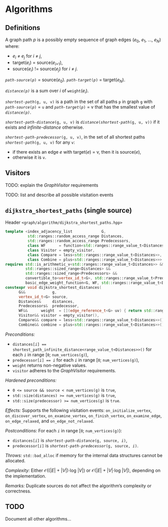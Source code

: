 # Algorithms

## Definitions

A graph path _p_ is a possibly empty sequence of graph edges (_e_<sub>0</sub>, _e_<sub>1</sub>, ..., _e_<sub>_N_</sub>) where:
  * _e_<sub>_i_</sub> ≠ _e_<sub>_j_</sub> for _i_ ≠ _j_,
  * target(_e_<sub>_i_</sub>) = source(_e_<sub>_i_+1</sub>),
  * source(_e_<sub>_i_</sub>) != source(_e_<sub>_j_</sub>) for _i_ ≠ _j_.

<code><i>path-source</i>(<i>p</i>)</code> = source(_e_<sub>0</sub>). <code><i>path-target</i>(<i>p</i>)</code> = target(_e_<sub>_N_</sub>).

<code><i>distance(p)</i></code> is a sum over _i_ of <code>weight</code>(_e_<sub>_i_</sub>).

<code><i>shortest-path</i>(g, u, v)</code> is a path in the set of all paths `p` in graph `g` with <code><i>path-source</i>(<i>p</i>)</code> = `u` 
and <code><i>path-target</i>(<i>p</i>)</code> = v that has the smallest value of <code><i>distance(p)</i></code>.

<code><i>shortest-path-distance</i>(g, u, v)</code> is <code><i>distance</i>(<i>shortest-path</i>(g, u, v))</code> if it exists and _infinite-distance_ otherwise.

<code><i>shortest-path-predecessor</i>(g, u, v)</code>, in the set of all shortest paths <code><i>shortest-path</i>(g, u, v)</code> for any `v`:
 * if there exists an edge _e_ with target(_e_) = v, then it is source(_e_),
 * otherwise it is `v`.

## Visitors

TODO: explain the _GraphVisitor_ requirements

TODO: list and describe all possible visitation events


## `dijkstra_shortest_paths` (single source)

Header `<graph/algorithm/dijkstra_shortest_paths.hpp>`

```c++
template <index_adjacency_list             G,
          std::ranges::random_access_range Distances,
          std::ranges::random_access_range Predecessors,
          class WF      = function<std::ranges::range_value_t<Distances>(edge_reference_t<G>)>,
          class Visitor = empty_visitor,
          class Compare = less<std::ranges::range_value_t<Distances>>,
          class Combine = plus<std::ranges::range_value_t<Distances>>>
requires std::is_arithmetic_v<std::ranges::range_value_t<Distances>> &&
         std::ranges::sized_range<Distances> && 
         std::ranges::sized_range<Predecessors> && 
         convertible_to<vertex_id_t<G>, std::ranges::range_value_t<Predecessors>> &&
         basic_edge_weight_function<G, WF, std::ranges::range_value_t<Distances>, Compare, Combine>
constexpr void dijkstra_shortest_distances(
      G&&            g,
      vertex_id_t<G> source,
      Distances&     distances,
      Predecessors&  predecessor,
      WF&&      weight  = [](edge_reference_t<G> uv) { return std::ranges::range_value_t<Distances>(1); },
      Visitor&& visitor = empty_visitor(),
      Compare&& compare = less<std::ranges::range_value_t<Distances>>(),
      Combine&& combine = plus<std::ranges::range_value_t<Distances>>());
```

*Preconditions:* 
  * <code>distances[<i>i</i>] == shortest_path_infinite_distance&lt;range_value_t&lt;Distances&gt;&gt;()</code> for each <code><i>i</i></code> in range [`0`; `num_vertices(g)`),
  * <code>predecessor[<i>i</i>] == <i>i</i></code> for each <code><i>i</i></code> in range [`0`; `num_vertices(g)`),
  * `weight` returns non-negative values.
  * `visitor` adheres to the _GraphVisitor_ requirements.
    
*Hardened preconditions:* 
  * `0 <= source && source < num_vertices(g)` is `true`,
  * `std::size(distances) >= num_vertices(g)` is `true`,
  * `std::size(predecessor) >= num_vertices(g)` is `true`.
    
*Effects:* Supports the following visitation events: `on_initialize_vertex`, `on_discover_vertex`,
    `on_examine_vertex`, `on_finish_vertex`, `on_examine_edge`, `on_edge_relaxed`, and `on_edge_not_relaxed`.

*Postconditions:* For each <code><i>i</i></code> in range [`0`; `num_vertices(g)`):
  * <code>distances[<i>i</i>]</code> is <code><i>shortest-path-distance</i>(g, source, <i>i</i>)</code>,
  * <code>predecessor[<i>i</i>]</code> is <code><i>shortest-path-predecessor</i>(g, source, <i>i</i>)</code>.

*Throws:* `std::bad_alloc` if memory for the internal data structures cannot be allocated.

*Complexity:* Either 𝒪((|_E_| + |_V_|)⋅log |_V_|) or 𝒪(|_E_| + |_V_|⋅log |_V_|), depending on the implementation.

*Remarks:* Duplicate sources do not affect the algorithm’s complexity or correctness.

## TODO

Document all other algorithms...

